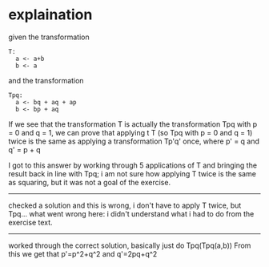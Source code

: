 # explaination

given the transformation

  ```math?:
  T:
    a <- a+b
    b <- a
  ```

and the transformation

  ```math?:
  Tpq:
    a <- bq + aq + ap
    b <- bp + aq
  ```

If we see that the transformation T is actually the transformation Tpq with p = 0 and
q = 1, we can prove that applying t T (so Tpq with p = 0 and q = 1) twice is the same
as applying a transformation Tp'q' once, where p' = q and q' = p + q

I got to this answer by working through 5 applications of T and bringing the result
back in line with Tpq; i am not sure how applying T twice is the same as squaring, but
it was not a goal of the exercise.

---

checked a solution and this is wrong, i don't have to apply T twice, but Tpq...
what went wrong here: i didn't understand what i had to do from the exercise text.

---

worked through the correct solution, basically just do Tpq(Tpq(a,b))
From this we get that p'=p^2+q^2 and q'=2pq+q^2
